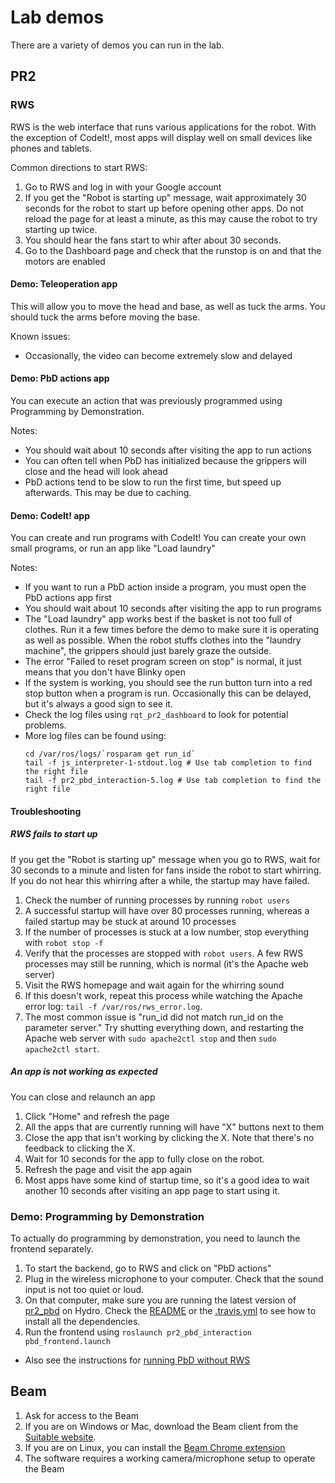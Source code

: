# Lab demos
There are a variety of demos you can run in the lab.

## PR2
### RWS
RWS is the web interface that runs various applications for the robot.
With the exception of CodeIt!, most apps will display well on small devices like phones and tablets.

Common directions to start RWS:

1. Go to RWS and log in with your Google account
1. If you get the "Robot is starting up" message, wait approximately 30 seconds for the robot to start up before opening other apps.
   Do not reload the page for at least a minute, as this may cause the robot to try starting up twice.
1. You should hear the fans start to whir after about 30 seconds.
1. Go to the Dashboard page and check that the runstop is on and that the motors are enabled

#### Demo: Teleoperation app
This will allow you to move the head and base, as well as tuck the arms.
You should tuck the arms before moving the base.

Known issues:
- Occasionally, the video can become extremely slow and delayed

#### Demo: PbD actions app
You can execute an action that was previously programmed using Programming by Demonstration.

Notes:
- You should wait about 10 seconds after visiting the app to run actions
- You can often tell when PbD has initialized because the grippers will close and the head will look ahead
- PbD actions tend to be slow to run the first time, but speed up afterwards.
  This may be due to caching.

#### Demo: CodeIt! app
You can create and run programs with CodeIt!
You can create your own small programs, or run an app like "Load laundry"

Notes:
- If you want to run a PbD action inside a program, you must open the PbD actions app first
- You should wait about 10 seconds after visiting the app to run programs
- The "Load laundry" app works best if the basket is not too full of clothes.
  Run it a few times before the demo to make sure it is operating as well as possible.
  When the robot stuffs clothes into the "laundry machine", the grippers should just barely graze the outside.
- The error "Failed to reset program screen on stop" is normal, it just means that you don't have Blinky open
- If the system is working, you should see the run button turn into a red stop button when a program is run.
  Occasionally this can be delayed, but it's always a good sign to see it.
- Check the log files using `rqt_pr2_dashboard` to look for potential problems.
- More log files can be found using:
  ```
  cd /var/ros/logs/`rosparam get run_id`
  tail -f js_interpreter-1-stdout.log # Use tab completion to find the right file
  tail -f pr2_pbd_interaction-5.log # Use tab completion to find the right file
  ```

#### Troubleshooting
##### RWS fails to start up
If you get the "Robot is starting up" message when you go to RWS, wait for 30 seconds to a minute and listen for fans inside the robot to start whirring.
If you do not hear this whirring after a while, the startup may have failed.

1. Check the number of running processes by running `robot users`
1. A successful startup will have over 80 processes running, whereas a failed startup may be stuck at around 10 processes
1. If the number of processes is stuck at a low number, stop everything with `robot stop -f`
1. Verify that the processes are stopped with `robot users`.
   A few RWS processes may still be running, which is normal (it's the Apache web server)
1. Visit the RWS homepage and wait again for the whirring sound
1. If this doesn't work, repeat this process while watching the Apache error log: `tail -f /var/ros/rws_error.log`.
1. The most common issue is "run_id did not match run_id on the parameter server."
   Try shutting everything down, and restarting the Apache web server with `sudo apache2ctl stop` and then `sudo apache2ctl start`.

##### An app is not working as expected
You can close and relaunch an app

1. Click "Home" and refresh the page
1. All the apps that are currently running will have "X" buttons next to them
1. Close the app that isn't working by clicking the X.
   Note that there's no feedback to clicking the X.
1. Wait for 10 seconds for the app to fully close on the robot.
1. Refresh the page and visit the app again
1. Most apps have some kind of startup time, so it's a good idea to wait another 10 seconds after visiting an app page to start using it.

### Demo: Programming by Demonstration
To actually do programming by demonstration, you need to launch the frontend separately.

1. To start the backend, go to RWS and click on "PbD actions"
1. Plug in the wireless microphone to your computer.
   Check that the sound input is not too quiet or loud.
1. On that computer, make sure you are running the latest version of [pr2_pbd](https://github.com/PR2/pr2_pbd) on Hydro.
   Check the [README](https://github.com/PR2/pr2_pbd/blob/hydro-devel/README.md) or the [.travis.yml](https://github.com/PR2/pr2_pbd/blob/hydro-devel/.travis.yml) to see how to install all the dependencies.
1. Run the frontend using `roslaunch pr2_pbd_interaction pbd_frontend.launch`

- Also see the instructions for [running PbD without RWS](https://github.com/hcrlab/wiki/blob/master/pbd/README.md)

## Beam
1. Ask for access to the Beam
1. If you are on Windows or Mac, download the Beam client from the [Suitable website](https://suitabletech.com/installers).
1. If you are on Linux, you can install the [Beam Chrome extension](https://chrome.google.com/webstore/detail/beam/onglbhicnlbbljbhkilnnkbokcgoheej?hl=en-US)
1. The software requires a working camera/microphone setup to operate the Beam
